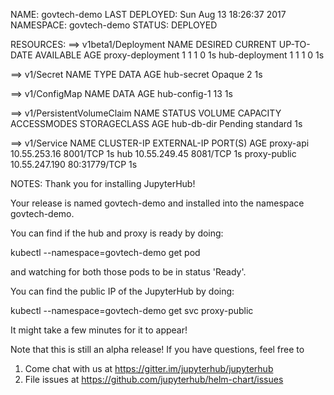 NAME:   govtech-demo
LAST DEPLOYED: Sun Aug 13 18:26:37 2017
NAMESPACE: govtech-demo
STATUS: DEPLOYED

RESOURCES:
==> v1beta1/Deployment
NAME              DESIRED  CURRENT  UP-TO-DATE  AVAILABLE  AGE
proxy-deployment  1        1        1           0          1s
hub-deployment    1        1        1           0          1s

==> v1/Secret
NAME        TYPE    DATA  AGE
hub-secret  Opaque  2     1s

==> v1/ConfigMap
NAME          DATA  AGE
hub-config-1  13    1s

==> v1/PersistentVolumeClaim
NAME        STATUS   VOLUME    CAPACITY  ACCESSMODES  STORAGECLASS  AGE
hub-db-dir  Pending  standard  1s

==> v1/Service
NAME          CLUSTER-IP     EXTERNAL-IP  PORT(S)       AGE
proxy-api     10.55.253.16   <none>       8001/TCP      1s
hub           10.55.249.45   <none>       8081/TCP      1s
proxy-public  10.55.247.190  <pending>    80:31779/TCP  1s


NOTES:
Thank you for installing JupyterHub!

Your release is named govtech-demo and installed into the namespace govtech-demo.

You can find if the hub and proxy is ready by doing:

 kubectl --namespace=govtech-demo get pod

and watching for both those pods to be in status 'Ready'.

You can find the public IP of the JupyterHub by doing:

 kubectl --namespace=govtech-demo get svc proxy-public

It might take a few minutes for it to appear!

Note that this is still an alpha release! If you have questions, feel free to
  1. Come chat with us at https://gitter.im/jupyterhub/jupyterhub
  2. File issues at https://github.com/jupyterhub/helm-chart/issues
  